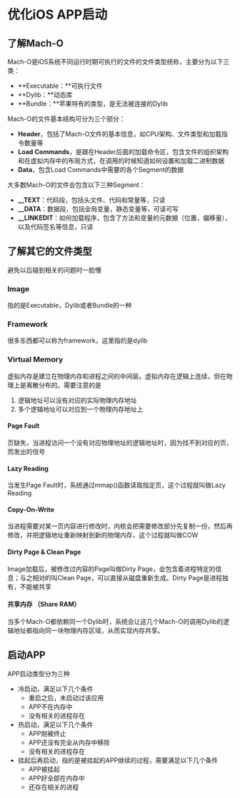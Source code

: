 # 优化iOS APP启动

## 了解Mach-O
Mach-O是iOS系统不同运行时期可执行的文件的文件类型统称，主要分为以下三类：

- **Executable：**可执行文件
- **Dylib：**动态库
- **Bundle：**苹果特有的类型，是无法被连接的Dylib

Mach-O的文件基本结构可分为三个部分：

- **Header**，包括了Mach-O文件的基本信息，如CPU架构、文件类型和加载指令数量等
- **Load Commands**，是跟在Header后面的加载命令区，包含文件的组织架构和在虚拟内存中的布局方式，在调用的时候知道如何设置和加载二进制数据
- **Data**，包含Load Commands中需要的各个Segment的数据

大多数Mach-O的文件会包含以下三种Segment：

- **__TEXT**：代码段，包括头文件、代码和常量等，只读
- **__DATA**：数据段，包括全局变量，静态变量等，可读可写
- **__LINKEDIT**：如何加载程序，包含了方法和变量的元数据（位置，偏移量），以及代码签名等信息，只读

## 了解其它的文件类型
避免以后碰到相关的问题时一脸懵

### Image
指的是Executable，Dylib或者Bundle的一种

### Framework
很多东西都可以称为framework，这里指的是dylib

### Virtual Memory
虚拟内存是建立在物理内存和进程之间的中间层。虚拟内存在逻辑上连续，但在物理上是离散分布的。需要注意的是

1. 逻辑地址可以没有对应的实际物理内存地址
2. 多个逻辑地址可以对应到一个物理内存地址上

#### Page Fault
页缺失，当进程访问一个没有对应物理地址的逻辑地址时，因为找不到对应的页，而发出的信号

#### Lazy Reading
当发生Page Fault时，系统通过mmap()函数读取指定页，这个过程就叫做Lazy Reading

#### Copy-On-Write 
当进程需要对某一页内容进行修改时，内核会把需要修改部分先复制一份，然后再修改，并把逻辑地址重新映射到新的物理内存，这个过程就叫做COW

#### Dirty Page & Clean Page
Image加载后，被修改过内容的Page叫做Dirty Page，会包含着进程特定的信息；与之相对的叫Clean Page，可以直接从磁盘重新生成。Dirty Page是进程独有，不能被共享

#### 共享内存 （Share RAM）
当多个Mach-O都依赖同一个Dylib时，系统会让这几个Mach-O的调用Dylib的逻辑地址都指向同一块物理内存区域，从而实现内存共享。

## 启动APP
APP启动类型分为三种

- 冷启动，满足以下几个条件
	- 重启之后，未启动过该应用
	- APP不在内存中
	- 没有相关的进程存在
- 热启动，满足以下几个条件
	- APP刚被终止
	- APP还没有完全从内存中移除
	- 没有相关的进程存在
- 挂起后再启动，指的是被挂起的APP继续的过程，需要满足以下几个条件
	- APP被挂起
	- APP好全部在内存中
	- 还存在相关的进程

